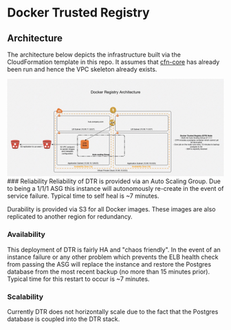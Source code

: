 # Docker Trusted Registry

## Architecture
The architecture below depicts the infrastructure built via the CloudFormation template in this repo. It assumes that [cfn-core](https://github.com/alanwill/cfn-core) has already been run and hence the VPC skeleton already exists.

<img src="assets/Docker-Registry-Arch.jpg" alt="new-javascript-file" width="600">
### Reliability
Reliability of DTR is provided via an Auto Scaling Group. Due to being a 1/1/1 ASG this instance will autonomously re-create in the event of service failure. Typical time to self heal is ~7 minutes.

Durability is provided via S3 for all Docker images. These images are also replicated to another region for redundancy.

### Availability
This deployment of DTR is fairly HA and "chaos friendly". In the event of an instance failure or any other problem which prevents the ELB health check from passing the ASG will replace the instance and restore the Postgres database from the most recent backup (no more than 15 minutes prior). Typical time for this restart to occur is ~7 minutes.

### Scalability
Currently DTR does not horizontally scale due to the fact that the Postgres database is coupled into the DTR stack.
